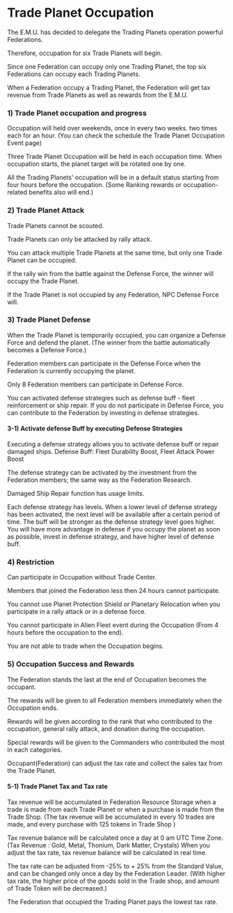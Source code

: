 # Trade Planet Occupation

The E.M.U. has decided to delegate the Trading Planets operation powerful Federations.

Therefore, occupation for six Trade Planets will begin.

Since one Federation can occupy only one Trading Planet, the top six Federations can occupy each Trading Planets.

When a Federation occupy a Trading Planet, the Federation will get tax revenue from Trade Planets as well as rewards from the E.M.U.


### 1) Trade Planet occupation and progress

Occupation will held over weekends, once in every two weeks. two times each for an hour.
(You can check the schedule the Trade Planet Occupation Event page)

Three Trade Planet Occupation will be held in each occupation time.
When occupation starts, the planet target will be rotated one by one.

All the Trading Planets' occupation will be in a default status starting from four hours before the occupation.
(Some Ranking rewards or occupation-related benefits also will end.)


### 2) Trade Planet Attack

Trade Planets cannot be scouted.

Trade Planets can only be attacked by rally attack.

You can attack multiple Trade Planets at the same time, but only one Trade Planet can be occupied.

If the rally win from the battle against the Defense Force, the winner will occupy the Trade Planet.

If the Trade Planet is not occupied by any Federation, NPC Defense Force will.


### 3) Trade Planet Defense

When the Trade Planet is temporarily occupied, you can organize a Defense Force and defend the planet.
(The winner from the battle automatically becomes a Defense Force.)

Federation members can participate in the Defense Force when the Federation is currently occupying the planet.

Only 8 Federation members can participate in Defense Force. 

You can activated defense strategies such as defense buff - fleet reinforcement or ship repair.
If you do not participate in Defense Force, you can contribute to the Federation by investing in defense strategies.


#### 3-1) Activate defense Buff by executing Defense Strategies

Executing a defense strategy allows you to activate defense buff or repair damaged ships.
Defense Buff: Fleet Durability Boost, Fleet Attack Power Boost

The defense strategy can be activated by the investment from the Federation members; the same way as the Federation Research.

Damaged Ship Repair function has usage limits.

Each defense strategy has levels. When a lower level of defense strategy has been activated, the next level will be available after a certain period of time.
The buff will be stronger as the defense strategy level goes higher.
You will have more advantage in defense if you occupy the planet as soon as possible, invest in defense strategy, and have higher level of defense buff.


### 4) Restriction

Can participate in Occupation without Trade Center.

Members that joined the Federation less then 24 hours cannot participate.

You cannot use Planet Protection Shield or Planetary Relocation when you participate in a rally attack or in a defense force. 

You cannot participate in Alien Fleet event during the Occupation (From 4 hours before the occupation to the end).

You are not able to trade when the Occupation begins.


### 5) Occupation Success and Rewards

The Federation stands the last at the end of Occupation becomes the occupant.

The rewards will be given to all Federation members immediately when the Occupation ends.

Rewards will be given according to the rank that who contributed to the occupation, general rally attack, and donation during the occupation.

Special rewards will be given to the Commanders who contributed the most in each categories.

Occupant(Federation) can adjust the tax rate and collect the sales tax from the Trade Planet. 


#### 5-1) Trade Planet Tax and Tax rate

Tax revenue will be accumulated in Federation Resource Storage when a trade is made from each Trade Planet or when a purchase is made from the Trade Shop. 
(The tax revenue will be accumulated in every 10 trades are made, and every purchase with 125 tokens in Trade Shop )

Tax revenue balance will be calculated once a day at 0 am UTC Time Zone.
(Tax Revenue : Gold, Metal, Thonium, Dark Matter, Crystals)
When you adjust the tax rate, tax revenue balance will be calculated in real time. 

The tax rate can be adjusted from -25% to + 25% from the Standard Value, and can be changed only once a day by the Federation Leader.
(With higher tax rate, the higher price of the goods sold in the Trade shop, and amount of Trade Token will be decreased.)

The Federation that occupied the Trading Planet pays the lowest tax rate.

<br>